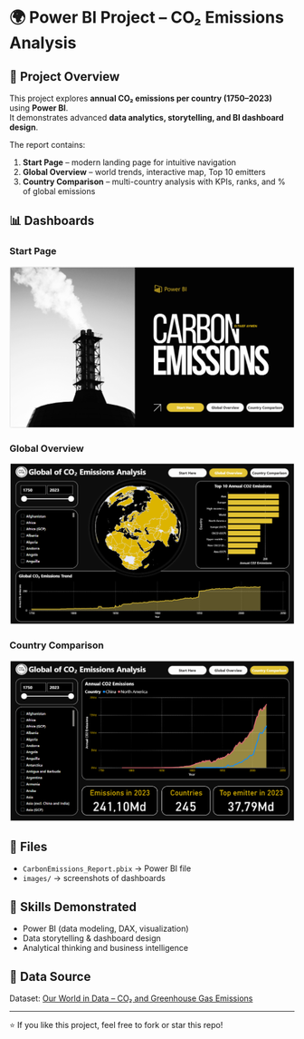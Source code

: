 # 🌍 Power BI Project – CO₂ Emissions Analysis

## 📌 Project Overview
This project explores **annual CO₂ emissions per country (1750–2023)** using **Power BI**.  
It demonstrates advanced **data analytics, storytelling, and BI dashboard design**.

The report contains:
1. **Start Page** – modern landing page for intuitive navigation
2. **Global Overview** – world trends, interactive map, Top 10 emitters
3. **Country Comparison** – multi-country analysis with KPIs, ranks, and % of global emissions

## 📊 Dashboards
### Start Page
![Start Page](images/Dash01.png)

### Global Overview
![Global Overview](images/Dash02.png)

### Country Comparison
![Country Comparison](images/Dash03.png)

## 📂 Files
- `CarbonEmissions_Report.pbix` → Power BI file
- `images/` → screenshots of dashboards

## 🎯 Skills Demonstrated
- Power BI (data modeling, DAX, visualization)
- Data storytelling & dashboard design
- Analytical thinking and business intelligence

## 📑 Data Source
Dataset: [Our World in Data – CO₂ and Greenhouse Gas Emissions](https://ourworldindata.org/co2-emissions)

---
⭐ If you like this project, feel free to fork or star this repo!
